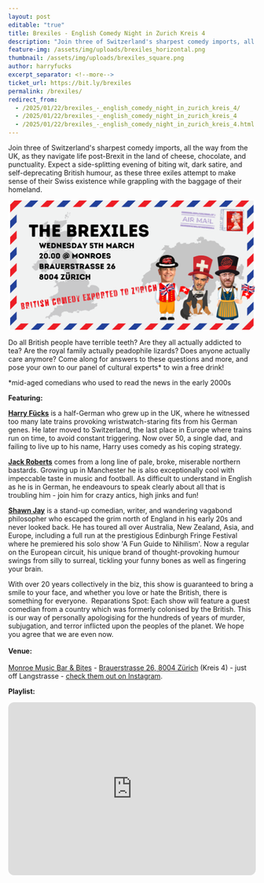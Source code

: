 ```yaml
---
layout: post
editable: "true"
title: Brexiles - English Comedy Night in Zurich Kreis 4
description: "Join three of Switzerland's sharpest comedy imports, all the way from the UK, as they navigate life post-Brexit in the land of cheese, chocolate, and punctuality • English Stand-Up Comedy in Zürich • Switzerland"
feature-img: /assets/img/uploads/brexiles_horizontal.png
thumbnail: /assets/img/uploads/brexiles_square.png
author: harryfucks
excerpt_separator: <!--more-->
ticket_url: https://bit.ly/brexiles
permalink: /brexiles/
redirect_from:
  - /2025/01/22/brexiles_-_english_comedy_night_in_zurich_kreis_4/
  - /2025/01/22/brexiles_-_english_comedy_night_in_zurich_kreis_4
  - /2025/01/22/brexiles_-_english_comedy_night_in_zurich_kreis_4.html
---
```

Join three of Switzerland's sharpest comedy imports, all the way from the UK, as they navigate life post-Brexit in the land of cheese, chocolate, and punctuality. Expect a side-splitting evening of biting wit, dark satire, and self-deprecating British humour, as these three exiles attempt to make sense of their Swiss existence while grappling with the baggage of their homeland.

![Brexiles - English Comedy Night in Zurich Kreis 4](/assets/img/uploads/brexiles_horizontrol_mar_5th.png "Brexiles - English Comedy Night in Zurich Kreis 4")

Do all British people have terrible teeth? Are they all actually addicted to tea? Are the royal family actually peadophile lizards? Does anyone actually care anymore? Come along for answers to these questions and more, and pose your own to our panel of cultural experts* to win a free drink!

\*mid-aged comedians who used to read the news in the early 2000s

**Featuring:**

**[Harry Fücks](https://www.instagram.com/harryf.cks/)** is a half-German who grew up in the UK, where he witnessed too many late trains provoking wristwatch-staring fits from his German genes. He later moved to Switzerland, the last place in Europe where trains run on time, to avoid constant triggering. Now over 50, a single dad, and failing to live up to his name, Harry uses comedy as his coping strategy.

**[Jack Roberts](https://www.instagram.com/jackrobertscomedy/)** comes from a long line of pale, broke, miserable northern bastards. Growing up in Manchester he is also exceptionally cool with impeccable taste in music and football. As difficult to understand in English as he is in German, he endeavours to speak clearly about all that is troubling him - join him for crazy antics, high jinks and fun!

**[Shawn Jay](https://www.instagram.com/shawnjaycomedy/)** is a stand-up comedian, writer, and wandering vagabond philosopher who escaped the grim north of England in his early 20s and never looked back. He has toured all over Australia, New Zealand, Asia, and Europe, including a full run at the prestigious Edinburgh Fringe Festival where he premiered his solo show 'A Fun Guide to Nihilism'. Now a regular on the European circuit, his unique brand of thought-provoking humour swings from silly to surreal, tickling your funny bones as well as fingering your brain.

With over 20 years collectively in the biz, this show is guaranteed to bring a smile to your face, and whether you love or hate the British, there is something for everyone.
​
Reparations Spot: Each show will feature a guest comedian from a country which was formerly colonised by the British. This is our way of personally apologising for the hundreds of years of murder, subjugation, and terror inflicted upon the peoples of the planet. We hope you agree that we are even now.\
\
**Venue:**\
\
[Monroe Music Bar & Bites](https://www.monroe.zuerich/) - [Brauerstrasse 26, 8004 Zürich](https://maps.app.goo.gl/8C7nrhUqhJ4X83ku9) (Kreis 4) - just off Langstrasse - [check them out on Instagram](https://www.instagram.com/monroe.zuerich/).

**Playlist:**

<iframe style="border-radius:12px" src="https://open.spotify.com/embed/playlist/6xSp6YofixrRTmOvgB68YE?utm_source=generator" width="100%" height="352" frameBorder="0" allowfullscreen="" allow="autoplay; clipboard-write; encrypted-media; fullscreen; picture-in-picture" loading="lazy"></iframe>

